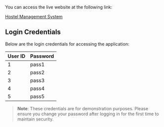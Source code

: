 You can access the live website at the following link:

[Hostel Management System](https://gpphostels.rf.gd/?i=1)

## Login Credentials

Below are the login credentials for accessing the application:

| User ID | Password |
|---------|----------|
| 1       | pass1    |
| 2       | pass2    |
| 3       | pass3    |
| 4       | pass4    |
| 5       | pass5    |

> **Note**: These credentials are for demonstration purposes. Please ensure you change your password after logging in for the first time to maintain security.
